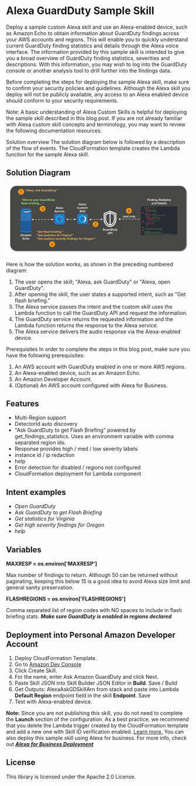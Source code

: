 
# Alexa GuardDuty Sample Skill

Deploy a sample custom Alexa skill and use an Alexa-enabled device, such as Amazon Echo to obtain information about GuardDuty findings across your AWS accounts and regions. This will enable you to quickly understand current GuardDuty finding statistics and details through the Alexa voice interface. The information provided by this sample skill is intended to give you a broad overview of GuardDuty finding statistics, severities and descriptions. With this information, you may wish to log into the GuardDuty console or another analysis tool to drill further into the findings data.

Before completing the steps for deploying the sample Alexa skill, make sure to confirm your security policies and guidelines. Although the Alexa skill you deploy will not be publicly available, any access to an Alexa enabled device should conform to your security requirements.

Note: A basic understanding of Alexa Custom Skills is helpful for deploying the sample skill described in this blog post. If you are not already familiar with Alexa custom skill concepts and terminology, you may want to review the following documentation resources.

Solution overview
The solution diagram below is followed by a description of the flow of events. The CloudFormation template creates the Lambda function for the sample Alexa skill.

## Solution Diagram
![architecture diagram](images/skill-diagram.png)

Here is how the solution works, as shown in the preceding numbered diagram:
1.	The user opens the skill; "Alexa, ask GuardDuty" or "Alexa, open GuardDuty".
2.	After opening the skill, the user states a supported intent, such as "Get flash briefing."
3.	The Alexa service passes the intent and the custom skill uses the Lambda function to call the GuardDuty API and request the information.
4.	The GuardDuty service returns the requested information and the Lambda function returns the response to the Alexa service.
5.	The Alexa service delivers the audio response via the Alexa-enabled device.

Prerequisites
In order to complete the steps in this blog post, make sure you have the following prerequisites:
1.	An AWS account with GuardDuty enabled in one or more AWS regions.
2.	An Alexa-enabled device, such as an Amazon Echo.
3.	An Amazon Developer Account.
4.	(Optional) An AWS account configured with Alexa for Business.

## Features
- Multi-Region support
- DetectorId auto discovery
- "Ask GuardDuty to get Flash Briefing" powered by get_findings_statistics. Uses an environment variable with comma separated region ids.
- Response provides high / med / low severity labels
- instance id / ip redaction
- help
- Error detection for disabled / regions not configured
- CloudFormation deployment for Lambda component

## Intent examples
- *Open GuardDuty*
- *Ask GuardDuty to get Flash Briefing*
- *Get statistics for Virginia*
- *Get high severity findings for Oregon*
- *help*

## Variables
**MAXRESP = os.environ['MAXRESP']**

Max number of findings to return. Although 50 can be returned without paginating,
keeping this below 15 is a good idea to avoid Alexa size limit and general sanity preservation.

**FLASHREGIONS = os.environ['FLASHREGIONS']**

Comma separated list of region codes with NO spaces to include in flash briefing stats.
***Make sure GuardDuty is enabled in regions declared***

## Deployment into Personal Amazon Developer Account

1. Deploy CloudFormation Template.
2. Go to [Amazon Dev Console](https://developer.amazon.com/alexa/console/ask)
2. Click Create Skill.
3. For the name, enter Ask Amazon GuardDuty and click Next.
4. Paste Skill JSON into Skill Builder JSON Editor in **Build**. Save / Build
5. Get Outputs: AlexaAskGDSkillArn from stack and paste into Lambda **Default Region** endpoint field in the skill **Endpoint**. Save
6. Test with Alexa-enabled device.

**Note:** Since you are not publishing this skill, you do not need to complete the **Launch** section of the configuration. As a best practice, we recommend that you delete the Lambda trigger created by the CloudFormation template and add a new one with Skill ID verification enabled. [Learn more.](https://developer.amazon.com/docs/custom-skills/host-a-custom-skill-as-an-aws-lambda-function.html#configuring-the-alexa-skills-kit-trigger) You can also deploy this sample skill using Alexa for business. For more info, check out ***[Alexa for Business Deployment](https://aws.amazon.com/alexaforbusiness/getting-started/)***


## License

This library is licensed under the Apache 2.0 License.
